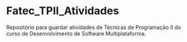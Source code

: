 # Fatec_TPII_Atividades
Repositório para guardar atividades de Técnicas de Programação II do curso de Desenvolvimento de Software Multiplataforma.
